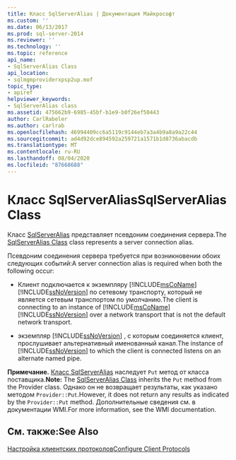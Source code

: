 ```yaml
---
title: Класс SqlServerAlias | Документация Майкрософт
ms.custom: ''
ms.date: 06/13/2017
ms.prod: sql-server-2014
ms.reviewer: ''
ms.technology: ''
ms.topic: reference
api_name:
- SqlServerAlias Class
api_location:
- sqlmgmproviderxpsp2up.mof
topic_type:
- apiref
helpviewer_keywords:
- SqlServerAlias class
ms.assetid: 475662b9-6985-45bf-b1e9-b0f26ef50443
author: CarlRabeler
ms.author: carlrab
ms.openlocfilehash: 46994409cc6a5119c9144eb7a3a4b9a8a9a22c44
ms.sourcegitcommit: ad4d92dce894592a259721a1571b1d8736abacdb
ms.translationtype: MT
ms.contentlocale: ru-RU
ms.lasthandoff: 08/04/2020
ms.locfileid: "87668688"
---
```

# <a name="sqlserveralias-class"></a><span data-ttu-id="0b69d-102">Класс SqlServerAlias</span><span class="sxs-lookup"><span data-stu-id="0b69d-102">SqlServerAlias Class</span></span>
  <span data-ttu-id="0b69d-103">Класс [SqlServerAlias](sqlserveralias-class.md) представляет псевдоним соединения сервера.</span><span class="sxs-lookup"><span data-stu-id="0b69d-103">The [SqlServerAlias Class](sqlserveralias-class.md) class represents a server connection alias.</span></span>  
  
 <span data-ttu-id="0b69d-104">Псевдоним соединения сервера требуется при возникновении обоих следующих событий:</span><span class="sxs-lookup"><span data-stu-id="0b69d-104">A server connection alias is required when both the following occur:</span></span>  
  
-   <span data-ttu-id="0b69d-105">Клиент подключается к экземпляру [!INCLUDE[msCoName](../../../includes/msconame-md.md)] [!INCLUDE[ssNoVersion](../../../includes/ssnoversion-md.md)] по сетевому транспорту, который не является сетевым транспортом по умолчанию.</span><span class="sxs-lookup"><span data-stu-id="0b69d-105">The client is connecting to an instance of [!INCLUDE[msCoName](../../../includes/msconame-md.md)] [!INCLUDE[ssNoVersion](../../../includes/ssnoversion-md.md)] over a network transport that is not the default network transport.</span></span>  
  
-   <span data-ttu-id="0b69d-106">экземпляр [!INCLUDE[ssNoVersion](../../../includes/ssnoversion-md.md)] , с которым соединяется клиент, прослушивает альтернативный именованный канал.</span><span class="sxs-lookup"><span data-stu-id="0b69d-106">The instance of [!INCLUDE[ssNoVersion](../../../includes/ssnoversion-md.md)] to which the client is connected listens on an alternate named pipe.</span></span>  
  
 <span data-ttu-id="0b69d-107">**Примечание.** [Класс SqlServerAlias](sqlserveralias-class.md) наследует `Put` метод от класса поставщика.</span><span class="sxs-lookup"><span data-stu-id="0b69d-107">**Note:** The [SqlServerAlias Class](sqlserveralias-class.md) inherits the `Put` method from the Provider class.</span></span> <span data-ttu-id="0b69d-108">Однако он не возвращает результаты, как указано методом `Provider::Put`.</span><span class="sxs-lookup"><span data-stu-id="0b69d-108">However, it does not return any results as indicated by the `Provider::Put` method.</span></span> <span data-ttu-id="0b69d-109">Дополнительные сведения см. в документации WMI.</span><span class="sxs-lookup"><span data-stu-id="0b69d-109">For more information, see the WMI documentation.</span></span>  
  
## <a name="see-also"></a><span data-ttu-id="0b69d-110">См. также:</span><span class="sxs-lookup"><span data-stu-id="0b69d-110">See Also</span></span>  
 [<span data-ttu-id="0b69d-111">Настройка клиентских протоколов</span><span class="sxs-lookup"><span data-stu-id="0b69d-111">Configure Client Protocols</span></span>](https://technet.microsoft.com/library/ms181035.aspx)  
  
  
